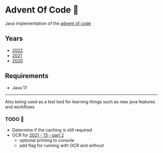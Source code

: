 # Advent Of Code 🎅

Java implementation of the [advent of code](https://adventofcode.com/)

## Years

- [2022](/adventofcode.year2022)
- [2021](/adventofcode.year2021)
- [2020](/adventofcode.year2020)

## Requirements

- Java 17

----

Also being used as a test bed for learning things such as new java features and workflows

### TODO 📝

- Determine if the caching is still required
- OCR for [2021 - 13 - part 2](/adventofcode.year2021/src/main/java/com/lewisbirks/adventofcode/day/Day13.java#L27)
    - optional printing to console
    - add flag for running with OCR and without
